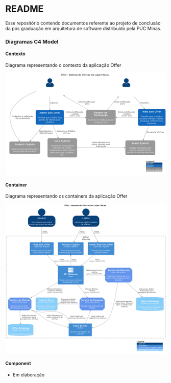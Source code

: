 # README #

Esse repositório contendo documentos referente ao projeto de conclusão da pós graduação em arquitetura de software distribuído pela PUC Minas.

### Diagramas C4 Model

#### Contexto

Diagrama representando o contexto da aplicação Offer

![alt text](./diagramas/DiagramaContexto.png "Title")


#### Container

Diagrama representando os containers da aplicação Offer

![alt text](./diagramas/DiagramaContainer.png "Title")

#### Component

* Em elaboração
